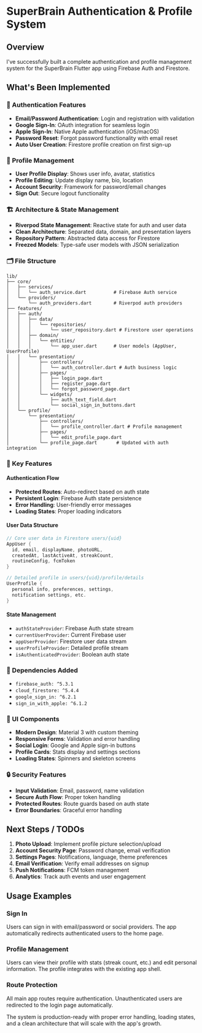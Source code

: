 # SuperBrain Authentication & Profile System

## Overview

I've successfully built a complete authentication and profile management system for the SuperBrain Flutter app using Firebase Auth and Firestore.

## What's Been Implemented

### 🔐 Authentication Features

- **Email/Password Authentication**: Login and registration with validation
- **Google Sign-In**: OAuth integration for seamless login
- **Apple Sign-In**: Native Apple authentication (iOS/macOS)
- **Password Reset**: Forgot password functionality with email reset
- **Auto User Creation**: Firestore profile creation on first sign-up

### 👤 Profile Management

- **User Profile Display**: Shows user info, avatar, statistics
- **Profile Editing**: Update display name, bio, location
- **Account Security**: Framework for password/email changes
- **Sign Out**: Secure logout functionality

### 🏗️ Architecture & State Management

- **Riverpod State Management**: Reactive state for auth and user data
- **Clean Architecture**: Separated data, domain, and presentation layers
- **Repository Pattern**: Abstracted data access for Firestore
- **Freezed Models**: Type-safe user models with JSON serialization

### 🗂️ File Structure

```
lib/
├── core/
│   ├── services/
│   │   └── auth_service.dart          # Firebase Auth service
│   └── providers/
│       └── auth_providers.dart        # Riverpod auth providers
├── features/
│   ├── auth/
│   │   ├── data/
│   │   │   └── repositories/
│   │   │       └── user_repository.dart # Firestore user operations
│   │   ├── domain/
│   │   │   └── entities/
│   │   │       └── app_user.dart      # User models (AppUser, UserProfile)
│   │   └── presentation/
│   │       ├── controllers/
│   │       │   └── auth_controller.dart # Auth business logic
│   │       ├── pages/
│   │       │   ├── login_page.dart
│   │       │   ├── register_page.dart
│   │       │   └── forgot_password_page.dart
│   │       └── widgets/
│   │           ├── auth_text_field.dart
│   │           └── social_sign_in_buttons.dart
│   └── profile/
│       └── presentation/
│           ├── controllers/
│           │   └── profile_controller.dart # Profile management
│           ├── pages/
│           │   └── edit_profile_page.dart
│           └── profile_page.dart       # Updated with auth integration
```

### 🚀 Key Features

#### Authentication Flow

- **Protected Routes**: Auto-redirect based on auth state
- **Persistent Login**: Firebase Auth state persistence
- **Error Handling**: User-friendly error messages
- **Loading States**: Proper loading indicators

#### User Data Structure

```dart
// Core user data in Firestore users/{uid}
AppUser {
  id, email, displayName, photoURL,
  createdAt, lastActiveAt, streakCount,
  routineConfig, fcmToken
}

// Detailed profile in users/{uid}/profile/details
UserProfile {
  personal info, preferences, settings,
  notification settings, etc.
}
```

#### State Management

- `authStateProvider`: Firebase Auth state stream
- `currentUserProvider`: Current Firebase user
- `appUserProvider`: Firestore user data stream
- `userProfileProvider`: Detailed profile stream
- `isAuthenticatedProvider`: Boolean auth state

### 🔧 Dependencies Added

- `firebase_auth: ^5.3.1`
- `cloud_firestore: ^5.4.4`
- `google_sign_in: ^6.2.1`
- `sign_in_with_apple: ^6.1.2`

### 🎨 UI Components

- **Modern Design**: Material 3 with custom theming
- **Responsive Forms**: Validation and error handling
- **Social Login**: Google and Apple sign-in buttons
- **Profile Cards**: Stats display and settings sections
- **Loading States**: Spinners and skeleton screens

### 🔒 Security Features

- **Input Validation**: Email, password, name validation
- **Secure Auth Flow**: Proper token handling
- **Protected Routes**: Route guards based on auth state
- **Error Boundaries**: Graceful error handling

## Next Steps / TODOs

1. **Photo Upload**: Implement profile picture selection/upload
2. **Account Security Page**: Password change, email verification
3. **Settings Pages**: Notifications, language, theme preferences
4. **Email Verification**: Verify email addresses on signup
5. **Push Notifications**: FCM token management
6. **Analytics**: Track auth events and user engagement

## Usage Examples

### Sign In

Users can sign in with email/password or social providers. The app automatically redirects authenticated users to the home page.

### Profile Management

Users can view their profile with stats (streak count, etc.) and edit personal information. The profile integrates with the existing app shell.

### Route Protection

All main app routes require authentication. Unauthenticated users are redirected to the login page automatically.

The system is production-ready with proper error handling, loading states, and a clean architecture that will scale with the app's growth.
